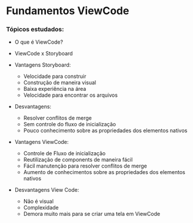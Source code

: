 # Fundamentos ViewCode

### Tópicos estudados:

- O que é ViewCode?
  
- ViewCode x Storyboard
  
- Vantagens Storyboard:
  - Velocidade para construir
  - Construção de maneira visual
  - Baixa experiência na área
  - Velocidade para encontrar os arquivos
- Desvantagens:
  - Resolver conflitos de merge
  - Sem controle do fluxo de inicialização
  - Pouco conhecimento sobre as propriedades dos elementos nativos

 
- Vantagens ViewCode:
  - Controle de Fluxo de inicialização
  - Reutilização de components de maneira fácil
  - Fácil manutenção para resolver conflitos de merge
  - Aumento de conhecimentos sobre as propriedades dos elementos nativos
- Desvantagens View Code:
  - Não é visual
  - Complexidade
  - Demora muito mais para se criar uma tela em ViewCode
